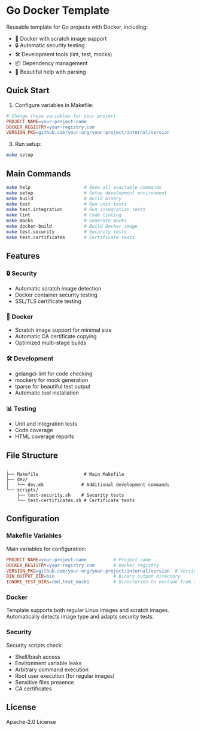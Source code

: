 # Go Docker Template

Reusable template for Go projects with Docker, including:

- 🐳 Docker with scratch image support
- 🔒 Automatic security testing
- 🛠️ Development tools (lint, test, mocks)
- 📦 Dependency management
- 🎯 Beautiful help with parsing

## Quick Start

1. Configure variables in Makefile:
```makefile
# Change these variables for your project
PROJECT_NAME=your-project-name
DOCKER_REGISTRY=your-registry.com
VERSION_PKG=github.com/your-org/your-project/internal/version
```

3. Run setup:
```bash
make setup
```

## Main Commands

```bash
make help                    # Show all available commands
make setup                   # Setup development environment
make build                   # Build binary
make test                    # Run unit tests
make test.integration        # Run integration tests
make lint                    # Code linting
make mocks                   # Generate mocks
make docker-build            # Build Docker image
make test.security           # Security tests
make test.certificates       # Certificate tests
```

## Features

### 🔒 Security
- Automatic scratch image detection
- Docker container security testing
- SSL/TLS certificate testing

### 🐳 Docker
- Scratch image support for minimal size
- Automatic CA certificate copying
- Optimized multi-stage builds

### 🛠️ Development
- golangci-lint for code checking
- mockery for mock generation
- tparse for beautiful test output
- Automatic tool installation

### 📊 Testing
- Unit and integration tests
- Code coverage
- HTML coverage reports

## File Structure

```
.
├── Makefile                 # Main Makefile
├── dev/
│   └── dev.mk              # Additional development commands
└── scripts/
    ├── test-security.sh    # Security tests
    └── test-certificates.sh # Certificate tests
```

## Configuration

### Makefile Variables

Main variables for configuration:

```makefile
PROJECT_NAME=your-project-name          # Project name
DOCKER_REGISTRY=your-registry.com       # Docker registry
VERSION_PKG=github.com/your-org/your-project/internal/version  # Version package
BIN_OUTPUT_DIR=bin                      # Binary output directory
IGNORE_TEST_DIRS=cmd,test_mocks         # Directories to exclude from tests
```

### Docker

Template supports both regular Linux images and scratch images. Automatically detects image type and adapts security tests.

### Security

Security scripts check:
- Shell/bash access
- Environment variable leaks
- Arbitrary command execution
- Root user execution (for regular images)
- Sensitive files presence
- CA certificates

## License

Apache-2.0 License
